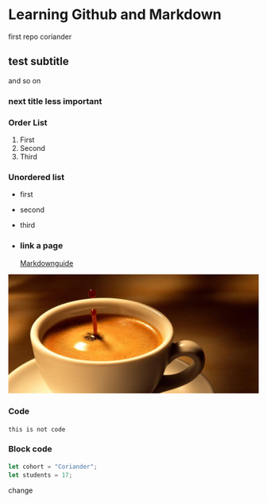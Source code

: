 # Learning Github and Markdown

first repo coriander

## test subtitle

and so on

### next title less important

### Order List

1. First
2. Second
3. Third

### Unordered list

- first
- second
- third

- ### link a page
  [Markdownguide](https://www.markdownguide.org/cheat-sheet/)

![image](./kaffeepa-DW-Wissenschaft-Greifswald-jpg.jpeg)

### Code

`this is not code`

### Block code

```js
let cohort = "Coriander";
let students = 17;
```

change
